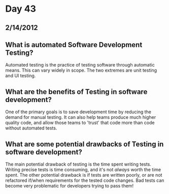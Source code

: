 # Day 43
## __2/14/2012__

## What is automated Software Development Testing?
Automated testing is the practice of testing software through automatic means. This can vary widely in scope. The two extremes are unit testing and UI testing.

## What are the benefits of Testing in software development?
One of the primary goals is to save development time by reducing the demand for manual testing. It can also help teams produce much higher quality code, and allow those teams to 'trust' that code more than code without automated tests.

## What are some potential drawbacks of Testing in software development?
The main potential drawback of testing is the time spent writing tests. Writing precise tests is time consuming, and it's not *always* worth the time spent. The other potential drawback is if tests are written poorly, or are not refactored if/when requirements for the tested code changes. Bad tests can become very problematic for developers trying to pass them!